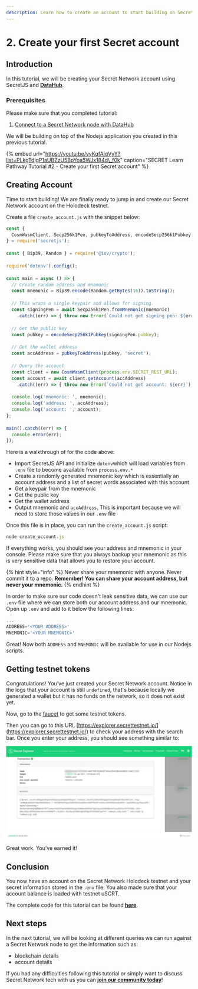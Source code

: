 ```yaml
---
description: Learn how to create an account to start building on Secret Network
---
```


# 2. Create your first Secret account

## Introduction

In this tutorial, we will be creating your Secret Network account using SecretJS and [**DataHub**](https://datahub.figment.io/login).

### **Prerequisites**

Please make sure that you completed tutorial:

1. [Connect to a Secret Network node with DataHub](https://learn.figment.io/network-documentation/secret/tutorials/1.-connecting-to-a-secret-node-using-datahub)

We will be building on top of the Nodejs application you created in this previous tutorial.

{% embed url="https://youtu.be/vyKqfAlqVyY?list=PLkgTdjgP1aUBZzU5BpYoa5WJx184d\_f0k" caption="SECRET Learn Pathway Tutorial \#2 - Create your first Secret account" %}

## **Creating Account**

Time to start building! We are finally ready to jump in and create our Secret Network account on the Holodeck testnet.

Create a file `create_account.js` with the snippet below:

```javascript
const {
  CosmWasmClient, Secp256k1Pen, pubkeyToAddress, encodeSecp256k1Pubkey,
} = require('secretjs');

const { Bip39, Random } = require('@iov/crypto');

require('dotenv').config();

const main = async () => {
  // Create random address and mnemonic
  const mnemonic = Bip39.encode(Random.getBytes(16)).toString();

  // This wraps a single keypair and allows for signing.
  const signingPen = await Secp256k1Pen.fromMnemonic(mnemonic)
    .catch((err) => { throw new Error(`Could not get signing pen: ${err}`); });

  // Get the public key
  const pubkey = encodeSecp256k1Pubkey(signingPen.pubkey);

  // Get the wallet address
  const accAddress = pubkeyToAddress(pubkey, 'secret');

  // Query the account
  const client = new CosmWasmClient(process.env.SECRET_REST_URL);
  const account = await client.getAccount(accAddress)
    .catch((err) => { throw new Error(`Could not get account: ${err}`); });

  console.log('mnemonic: ', mnemonic);
  console.log('address: ', accAddress);
  console.log('account: ', account);
};

main().catch((err) => {
  console.error(err);
});
```

Here is a walkthrough of for the code above:

* Import SecretJS API and initialize `dotenv`which will load variables from `.env` file to become available from `process.env.*`
* Create a randomly generated mnemonic key which is essentially an account address and a list of secret words associated with this account
* Get a keypair from the mnemonic
* Get the public key
* Get the wallet address
* Output mnemonic and `accAddress`. This is important because we will need to store those values in our `.env` file

Once this file is in place, you can run the `create_account.js` script:

```javascript
node create_account.js
```

If everything works, you should see your address and mnemonic in your console. Please make sure that you always backup your mnemonic as this is very sensitive data that allows you to restore your account.

{% hint style="info" %}
Never share your mnemonic with anyone. Never commit it to a repo. **Remember! You can share your account address, but never your mnemonic.**
{% endhint %}

In order to make sure our code doesn't leak sensitive data, we can use our `.env` file where we can store both our account address and our mnemonic. Open up `.env` and add to it below the following lines:

```javascript
...
ADDRESS='<YOUR ADDRESS>'
MNEMONIC='<YOUR MNEMONIC>'
```

Great! Now both `ADDRESS` and `MNEMONIC` will be available for use in our Nodejs scripts.

## **Getting testnet tokens**

Congratulations! You’ve just created your Secret Network account. Notice in the logs that your account is still `undefined`, that's because locally we generated a wallet but it has no funds on the network, so it does not exist yet.

Now, go to the [faucet](https://faucet.secrettestnet.io/) to get some testnet tokens.

Then you can go to this URL [https://explorer.secrettestnet.io/](https://explorer.secrettestnet.io/) to check your address with the search bar. Once you enter your address, you should see something similar to:

![](../../../../.gitbook/assets/screenshot-149-.jpg)

Great work. You’ve earned it!

## **Conclusion**

You now have an account on the Secret Network Holodeck testnet and your secret information stored in the `.env` file. You also made sure that your account balance is loaded with testnet uSCRT.

The complete code for this tutorial can be found [**here**](https://github.com/figment-networks/tutorials/blob/main/secret/2_creating_account/create_account.js).

## **Next steps**

In the next tutorial, we will be looking at different queries we can run against a Secret Network node to get the information such as:

* blockchain details
* account details

If you had any difficulties following this tutorial or simply want to discuss Secret Network tech with us you can [**join our community today**](https://discord.gg/fszyM7K)!

